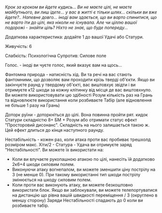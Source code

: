 *Крок за кроком ви йдете кудись... Ви не маєте цілі, не маєте майбутнього, ви лиш ідете... у вас в житті є тільки шлях... скільки ви вже йдете?.. Напевне довго... іноді вам здається, що ви варто спинитися, що не варто іти до цілі, яка ніколи не існувала. Але чи ціллю вашої подорожі - знайти ціль? Ніхто не знає, що буде попереду...*

Додаткова характеристика: додайте 1 до вашої Удачі або Статури.

Живучість: 6

Слабкість: Психологічна
Супротив: Силове поле

Голос. - іноді ви чуєте голос, який вказує вам на щось...

Фантомна природа - натисність хід. Ви та речі на вас стають фантомними, що дозволяє вам проходити крізь тверді об'єкти. Якщо ви закінчуєте раунд у твердому об'єкті, вас виштовхує звідти і ви отримуєте к12 шкоди за кожну клітинку від місця де вас виштовхнуло. Ви можете використовувати цю здібності Розум кількість раз на Грань та відновлюєте використання коли розбиваєте Табір (але відновлення не більше 1 разу на Грань)

Доторк руїни - доторкніться до цілі. Вона повинна пройти рят. кидок Статури складністю 8+ БМ + Розум або отримати статус ефект "Просторовий дисонанс". Складність на нього залишається такою ж. Цей ефект длиться до кінця наступного раунду.

Нестабільність - кожен раз, коли атака проти вас пробиває трешхолд розміром макс. Хіти/2 - Статура - Удача ви отримуєте заряд "Нестабільності". Ви можете їх використати на:
- Коли ви влучаєте рукопашною атакою по цілі, нанесіть їй додатково 2к6+4 шкоди силовим полем.
- Виконуючи атаку вогнепалом, ви можете зменшити ціну пострілу на 3 (не менше 0). При такому використанні тип шкоди пострілу змінюється на шкоду силовим полем.
- Коли проти вас виконують атаку, ви можете безкоштовно використати блок. Якщо ви заблокували, ви можете телепортуватися на дистанцію що рівна вашій швидкості переміщення / 3 (округлено в меншу сторону)
Заряди Нестабільності спадають до 0 коли ви розбиваєте табір.